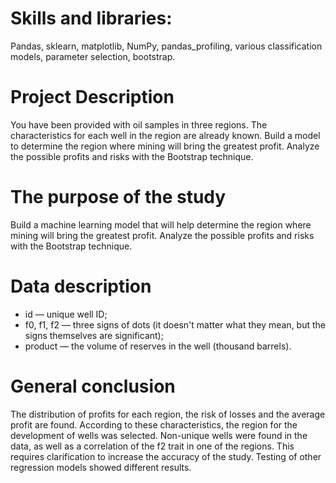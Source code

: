 # Skills and libraries:

Pandas, sklearn, matplotlib, NumPy, pandas_profiling, various classification models, parameter selection, bootstrap.

# Project Description

You have been provided with oil samples in three regions. The characteristics for each well in the region are already known. Build a model to determine the region where mining will bring the greatest profit. Analyze the possible profits and risks with the Bootstrap technique.


# The purpose of the study

Build a machine learning model that will help determine the region where mining will bring the greatest profit. Analyze the possible profits and risks with the Bootstrap technique.


# Data description 

- id — unique well ID;
- f0, f1, f2 — three signs of dots (it doesn't matter what they mean, but the signs themselves are significant);
- product — the volume of reserves in the well (thousand barrels).

# General conclusion

The distribution of profits for each region, the risk of losses and the average profit are found. According to these characteristics, the region for the development of wells was selected.
Non-unique wells were found in the data, as well as a correlation of the f2 trait in one of the regions. This requires clarification to increase the accuracy of the study.
Testing of other regression models showed different results.
